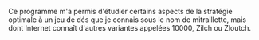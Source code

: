 Ce programme m'a permis d'étudier certains aspects de la stratégie optimale à un
jeu de dés que je connais sous le nom de mitraillette, mais dont Internet
connaît d'autres variantes appelées 10000, Zilch ou Zloutch.